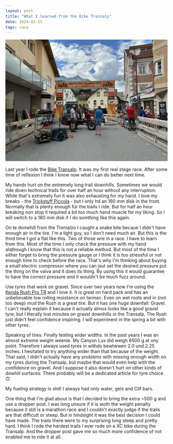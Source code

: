```yaml
---
layout: post
title: "What I learned from the Bike Transalp"
date: 2024-02-15
tags: race
---
```


![Bike Transalp 2023 start in Nauders, Austria](/assets/2024-01-22-what-i-learned-from-the-bike-transalp.jpg)

Last year I rode the [Bike Transalp](https://event.delius-klasing.de/bike-transalp/). It was my first real stage race. After some time of reflexion I think I know now what I can do better next time.

My hands hurt on the extremely long trail downhills. Sometimes we would ride down technical trails for over half an hour without any interruption. While that's extremely fun it was also exhausting for my hand. I love my breaks - the [Trickstuff Piccola](https://trickstuff.de/piccola-carbon/) - but I only hd an 160 mm disk in the front. Normally that is plenty enough für the trails I ride. But for half an hour breaking non stop it required a bit too much hand muscle for my liking. So I will switch to a 180 mm disk if I do somthing like this again.

On te donwhill from the Tremalzo I caught a snake bite becaue I didn't have enough air in the tire. I'm a light guy, so I don't need much air. But this is the third time I got a flat like this. Two of those wre in a race. I have to learn from this. Most of the time I only check the pressure with my hand alqthough I know that this is not a reliable method. But most of the time I either forget to bring the pressure gauge or I think it is too stressful or not enough time to check before the race. That's why I'm thinking about buying a small electric compressor where you can jsut set the desired pressure put the thing on the valva and it does its thing. By using this it would guarantee to have the correct pressure and it wouldn't be much fuzz around.

Use tyres that work on gravel. Since over two years now I'm using the [Kenda Rush Pro TR](https://bicycle.kendatire.com/en-us/find-a-tire/bicycle/cross-country-downcountry/rush/) and I love it. It is great on hard pack and has an unbelievable low rolling resistance on tarmac. Even on wet roots and in (not too deep) mud the Rush is a great tire. But it has one huge downfall: Gravel. I can't really explain it because it actually almos looks like a good gravel tyre, but I literally lost minutes on gravel downhills in the Transalp. The Rush just didn't feel confidence inspiring. I will experiment in the spring a bit with other tyres.

Speaking of tires: Finally testing wider widths. In the past years I was an almost extreme weight weenie. My Canyon Lux did weigh 8500 g at ony point. Therefore I always used tyres in withds bewtwwen 2.0 und 2.25 inches. I hesitated to try anything wider than that because of the weight. That said, I didn't actually have any problems with missing enough width on my tyres during the Transalp, but maybe that would even help with the confidence on gravel. And I suppose it also doesn't hurt on other kinds of dowhill surfaces. There probably will be a dedicated article for tyre choice. 🙃

My fueling strategy is shit! I always had only water, gels and Clif bars.

One thing that I'm glad about is that I decided to bring the extra ~500 g and use a dropper post. I was long unsure if it is woth the weight penalty because it still is a marathon race and I couldn't exactly judge if the trails are that difficult or steep. But in hindsight it was the best decision I could have made. The trails there were to my surprising long steep and pretty hard. I think I rode the hardest trails I ever rode on a XC bike during the Transalp. And the dropper post gave me so much more confidence of not enabled me to ride it at all.

